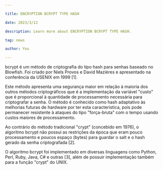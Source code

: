 ```yaml
---

title: ENCRYPTION BCRYPT TYPE HASH

date: 2023/3/12

description: Learn more about ENCRYPTION BCRYPT TYPE HASH.

tag: news

author: You

---
```



bcrypt é um método de criptografia do tipo hash para senhas baseado no Blowfish. Foi criado por Niels Provos e David Mazières e apresentado na conferência da USENIX em 1999 [1].

Este método apresenta uma segurança maior em relação à maioria dos outros métodos criptográficos que é a implementação da variável "custo" que é proporcional à quantidade de processamento necessária para criptografar a senha. O método é conhecido como hash adaptativo às melhorias futuras de hardware por ter esta característica, pois pode permanecer resistente à ataques do tipo "força-bruta" com o tempo usando custos maiores de processamento.

Ao contrário do método tradicional "crypt" (concebido em 1976), o algoritmo bcrypt não possui as restrições da época que eram pouco processamento e poucos espaço (bytes) para guardar o salt e o hash gerado da senha criptografada [2].

O algoritmo bcrypt foi implementado em diversas linguagens como Python, Perl, Ruby, Java, C# e outras [3], além de possuir implementação também para a função "crypt" do UNIX. 
